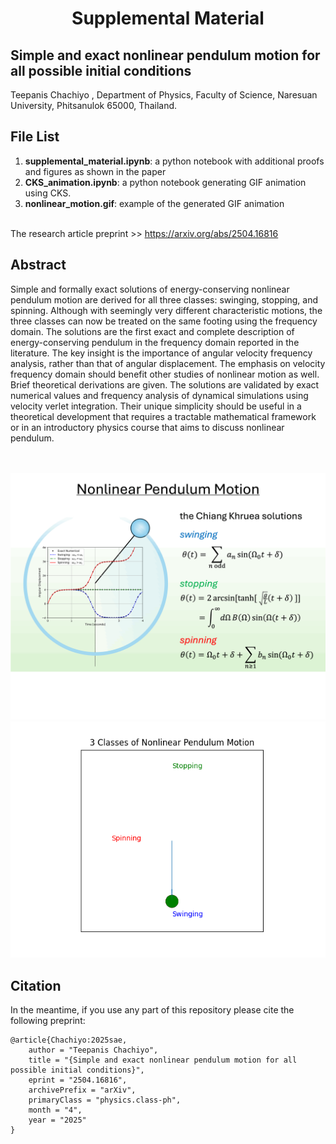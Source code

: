 <h1 align="center">Supplemental Material</h1>
<h2 aligne="center">Simple and exact nonlinear pendulum motion for all possible initial conditions</h2>
Teepanis Chachiyo <teepanisc@nu.ac.th>, Department of Physics, Faculty of Science, Naresuan University, Phitsanulok 65000, Thailand.


## File List
1. **supplemental_material.ipynb**: a python notebook with additional proofs and figures as shown in the paper
2. **CKS_animation.ipynb**: a python notebook generating GIF animation using CKS.
3. **nonlinear_motion.gif**: example of the generated GIF animation

<br>
The research article preprint >> <a href="https://arxiv.org/abs/2504.16816">https://arxiv.org/abs/2504.16816</a>

## Abstract
Simple and formally exact solutions of energy-conserving nonlinear  pendulum motion are derived for all three classes: swinging, stopping, and spinning. Although with seemingly very different characteristic motions, the three classes can now be treated on the same footing using the frequency domain. The solutions are the first exact and complete description of energy-conserving pendulum in the frequency domain reported in the literature. The key insight  is  the importance of angular velocity frequency analysis, rather than that of angular displacement. The emphasis on  velocity frequency domain should benefit other studies of nonlinear motion as well.  Brief theoretical derivations are given. The solutions are validated by exact numerical values and frequency analysis of dynamical simulations using velocity verlet integration. Their unique simplicity should be  useful  in a theoretical development that requires a tractable mathematical framework  or in an introductory physics course that aims to discuss nonlinear pendulum.

<br>
<br>
<center><img src="CKS.gif" width="540"  alt="Pendulum Motion"></center>
<center><img src="nonlinear_motion.gif" width="540"  alt="3 Classes of Nonlinear Pedulum Motion"></center>

## Citation

In the meantime, if you use any part of this repository please cite the following preprint:

```
@article{Chachiyo:2025sae,
    author = "Teepanis Chachiyo",
    title = "{Simple and exact nonlinear pendulum motion for all possible initial conditions}",
    eprint = "2504.16816",
    archivePrefix = "arXiv",
    primaryClass = "physics.class-ph",
    month = "4",
    year = "2025"
}
